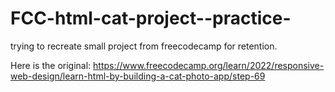 # FCC-html-cat-project--practice-
trying to recreate small project from freecodecamp for retention.


Here is the original: https://www.freecodecamp.org/learn/2022/responsive-web-design/learn-html-by-building-a-cat-photo-app/step-69
